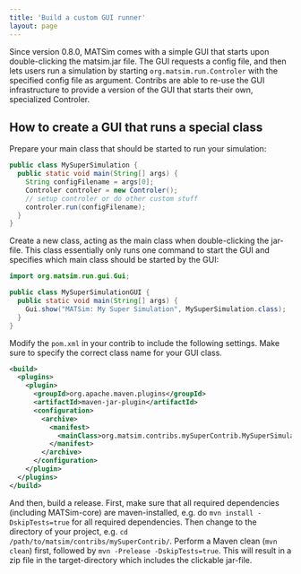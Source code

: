 ```yaml
---
title: 'Build a custom GUI runner'
layout: page
---
```


Since version 0.8.0, MATSim comes with a simple GUI that starts upon double-clicking 
the matsim.jar file. The GUI requests a config file, and then lets users run a 
simulation by starting `org.matsim.run.Controler` with the specified config file 
as argument. Contribs are able to re-use the GUI infrastructure to provide a 
version of the GUI that starts their own, specialized Controler.

## How to create a GUI that runs a special class

Prepare your main class that should be started to run your simulation:

```java
public class MySuperSimulation {
  public static void main(String[] args) {
    String configFilename = args[0];
    Controler controler = new Controler();
    // setup controler or do other custom stuff
    controler.run(configFilename);
  }
}
```

Create a new class, acting as the main class when double-clicking the jar-file. This class essentially only runs one command to start the GUI and specifies which main class should be started by the GUI:

```java
import org.matsim.run.gui.Gui;

public class MySuperSimulationGUI {
  public static void main(String[] args) {
    Gui.show("MATSim: My Super Simulation", MySuperSimulation.class);
  }
}
```
 

Modify the `pom.xml` in your contrib to include the following settings. Make sure to specify the correct class name for your GUI class.

```xml
<build>
  <plugins>
    <plugin>
      <groupId>org.apache.maven.plugins</groupId>
      <artifactId>maven-jar-plugin</artifactId>
      <configuration>
        <archive>
          <manifest>
            <mainClass>org.matsim.contribs.mySuperContrib.MySuperSimulationGUI</mainClass>
          </manifest>
        </archive>
      </configuration>
    </plugin>
  </plugins>
</build>
```

And then, build a release. First, make sure that all required dependencies 
(including MATSim-core) are maven-installed, e.g. do `mvn install -DskipTests=true` 
for all required dependencies. Then change to the directory of your 
project, e.g. `cd /path/to/matsim/contribs/mySuperContrib/`. Perform a Maven 
clean (`mvn clean`) first, followed by `mvn -Prelease -DskipTests=true`. 
This will result in a zip file in the target-directory which includes the clickable jar-file.